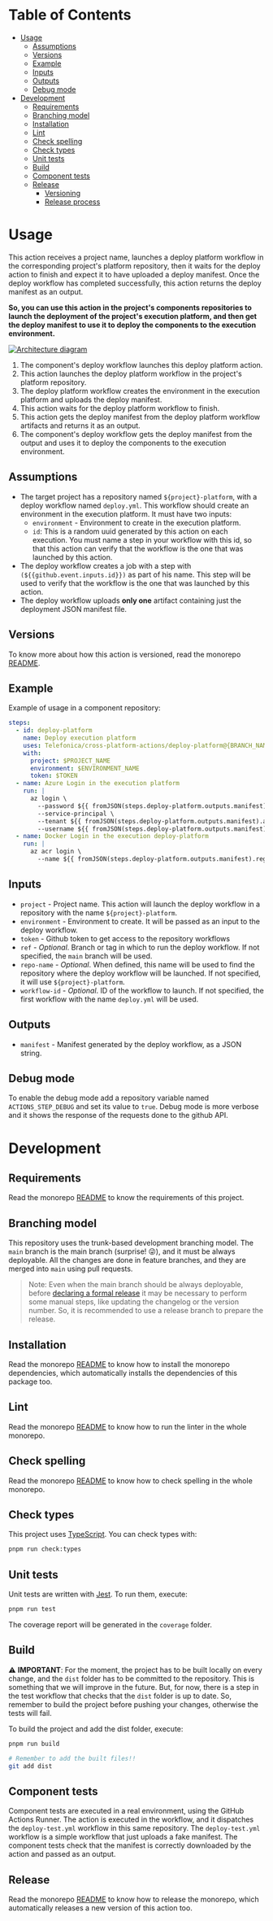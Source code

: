 # Table of Contents

* [Usage](#usage)
  * [Assumptions](#assumptions)
  * [Versions](#versions)
  * [Example](#example)
  * [Inputs](#inputs)
  * [Outputs](#outputs)
  * [Debug mode](#debug-mode)
* [Development](#development)
  * [Requirements](#requirements)
  * [Branching model](#branching-model)
  * [Installation](#installation)
  * [Lint](#lint)
  * [Check spelling](#check-spelling)
  * [Check types](#check-types)
  * [Unit tests](#unit-tests)
  * [Build](#build)
  * [Component tests](#component-tests)
  * [Release](#release)
    * [Versioning](#versioning)
    * [Release process](#release-process)

# Usage

This action receives a project name, launches a deploy platform workflow in the corresponding project's platform repository, then it waits for the deploy action to finish and expect it to have uploaded a deploy manifest. Once the deploy workflow has completed successfully, this action returns the deploy manifest as an output.

__So, you can use this action in the project's components repositories to launch the deployment of the project's execution platform, and then get the deploy manifest to use it to deploy the components to the execution environment.__

[![Architecture diagram](./docs/architecture-diagram.png)](./docs/architecture-diagram.png)

1. The component's deploy workflow launches this deploy platform action.
2. This action launches the deploy platform workflow in the project's platform repository.
3. The deploy platform workflow creates the environment in the execution platform and uploads the deploy manifest.
4. This action waits for the deploy platform workflow to finish.
5. This action gets the deploy manifest from the deploy platform workflow artifacts and returns it as an output.
6. The component's deploy workflow gets the deploy manifest from the output and uses it to deploy the components to the execution environment.

## Assumptions

- The target project has a repository named `${project}-platform`, with a deploy workflow named `deploy.yml`. This workflow should create an environment in the execution platform. It must have two inputs:
  * `environment` - Environment to create in the execution platform.
  * `id`: This is a random uuid generated by this action on each execution. You must name a step in your workflow with this id, so that this action can verify that the workflow is the one that was launched by this action.
- The deploy workflow creates a job with a step with `(${{github.event.inputs.id}})` as part of his name. This step will be used to verify that the workflow is the one that was launched by this action. 
- The deploy workflow uploads __only one__ artifact containing just the deployment JSON manifest file.

## Versions

To know more about how this action is versioned, read the monorepo [README](../README.md#versions).

## Example

Example of usage in a component repository:

```yaml
steps:
  - id: deploy-platform
    name: Deploy execution platform
    uses: Telefonica/cross-platform-actions/deploy-platform@{BRANCH_NAME|VERSION}
    with:
      project: $PROJECT_NAME
      environment: $ENVIRONMENT_NAME
      token: $TOKEN
  - name: Azure Login in the execution platform
    run: |
      az login \
        --password ${{ fromJSON(steps.deploy-platform.outputs.manifest).azure.credentials.client_secret }} \
        --service-principal \
        --tenant ${{ fromJSON(steps.deploy-platform.outputs.manifest).azure.credentials.tenant_id }} \
        --username ${{ fromJSON(steps.deploy-platform.outputs.manifest).azure.credentials.client_id }}
  - name: Docker Login in the execution deploy-platform
    run: |
      az acr login \
        --name ${{ fromJSON(steps.deploy-platform.outputs.manifest).registry.name }}
```

## Inputs

- `project` - Project name. This action will launch the deploy workflow in a repository with the name `${project}-platform`.
- `environment` - Environment to create. It will be passed as an input to the deploy workflow.
- `token` - Github token to get access to the repository workflows
- `ref` - _Optional_. Branch or tag in which to run the deploy workflow. If not specified, the `main` branch will be used.
- `repo-name` - _Optional_. When defined, this name will be used to find the repository where the deploy workflow will be launched. If not specified, it will use `${project}-platform`.
- `workflow-id` - _Optional_. ID of the workflow to launch. If not specified, the first workflow with the name `deploy.yml` will be used.

## Outputs

- `manifest` - Manifest generated by the deploy workflow, as a JSON string.

## Debug mode

To enable the debug mode add a repository variable named `ACTIONS_STEP_DEBUG` and set its value to `true`. Debug mode is more verbose and it shows the response of the requests done to the github API.

# Development

## Requirements

Read the monorepo [README](../README.md#requirements) to know the requirements of this project.

## Branching model

This repository uses the trunk-based development branching model. The `main` branch is the main branch (surprise! 😜), and it must be always deployable. All the changes are done in feature branches, and they are merged into `main` using pull requests.

> Note: Even when the main branch should be always deployable, before [declaring a formal release](#release) it may be necessary to perform some manual steps, like updating the changelog or the version number. So, it is recommended to use a release branch to prepare the release.

## Installation

Read the monorepo [README](../README.md#development) to know how to install the monorepo dependencies, which automatically installs the dependencies of this package too.

## Lint

Read the monorepo [README](../README.md#development) to know how to run the linter in the whole monorepo.

## Check spelling

Read the monorepo [README](../README.md#development) to know how to check spelling in the whole monorepo.

## Check types

This project uses [TypeScript](https://www.typescriptlang.org/). You can check types with:

```sh
pnpm run check:types
```

## Unit tests

Unit tests are written with [Jest](https://jestjs.io/). To run them, execute:

```sh
pnpm run test
```

The coverage report will be generated in the `coverage` folder.

## Build

⚠️ __IMPORTANT__: For the moment, the project has to be built locally on every change, and the `dist` folder has to be committed to the repository. This is something that we will improve in the future. But, for now, there is a step in the test workflow that checks that the `dist` folder is up to date. So, remember to build the project before pushing your changes, otherwise the tests will fail.

To build the project and add the dist folder, execute:

```sh
pnpm run build

# Remember to add the built files!!
git add dist
```

## Component tests

Component tests are executed in a real environment, using the GitHub Actions Runner. The action is executed in the workflow, and it dispatches the `deploy-test.yml` workflow in this same repository. The `deploy-test.yml` workflow is a simple workflow that just uploads a fake manifest. The component tests check that the manifest is correctly downloaded by the action and passed as an output.

## Release

Read the monorepo [README](../README.md#release) to know how to release the monorepo, which automatically releases a new version of this action too.
